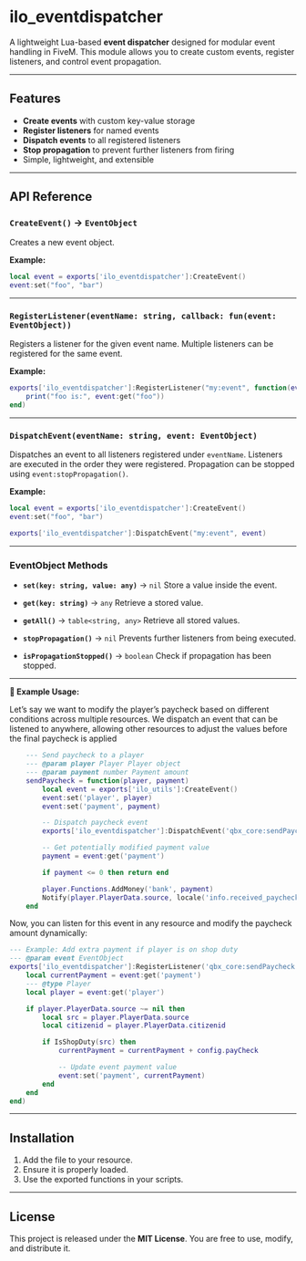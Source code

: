 # ilo_eventdispatcher

A lightweight Lua-based **event dispatcher** designed for modular event handling in FiveM. This module allows you to create custom events, register listeners, and control event propagation.

---

## Features

* **Create events** with custom key-value storage
* **Register listeners** for named events
* **Dispatch events** to all registered listeners
* **Stop propagation** to prevent further listeners from firing
* Simple, lightweight, and extensible

---

## API Reference

### `CreateEvent()` → `EventObject`

Creates a new event object.

**Example:**

```lua
local event = exports['ilo_eventdispatcher']:CreateEvent()
event:set("foo", "bar")
```

---

### `RegisterListener(eventName: string, callback: fun(event: EventObject))`

Registers a listener for the given event name. Multiple listeners can be registered for the same event.

**Example:**

```lua
exports['ilo_eventdispatcher']:RegisterListener("my:event", function(event)
    print("foo is:", event:get("foo"))
end)
```

---

### `DispatchEvent(eventName: string, event: EventObject)`

Dispatches an event to all listeners registered under `eventName`. Listeners are executed in the order they were registered. Propagation can be stopped using `event:stopPropagation()`.

**Example:**

```lua
local event = exports['ilo_eventdispatcher']:CreateEvent()
event:set("foo", "bar")

exports['ilo_eventdispatcher']:DispatchEvent("my:event", event)
```

---

### EventObject Methods

* **`set(key: string, value: any)`** → `nil`
  Store a value inside the event.

* **`get(key: string)`** → `any`
  Retrieve a stored value.

* **`getAll()`** → `table<string, any>`
  Retrieve all stored values.

* **`stopPropagation()`** → `nil`
  Prevents further listeners from being executed.

* **`isPropagationStopped()`** → `boolean`
  Check if propagation has been stopped.

---

**📌 Example Usage:**

Let’s say we want to modify the player’s paycheck based on different conditions across multiple resources.
We dispatch an event that can be listened to anywhere, allowing other resources to adjust the values before the final paycheck is applied
```lua
    --- Send paycheck to a player
    --- @param player Player Player object
    --- @param payment number Payment amount
    sendPaycheck = function(player, payment)
        local event = exports['ilo_utils']:CreateEvent()
        event:set('player', player)
        event:set('payment', payment)

        -- Dispatch paycheck event
        exports['ilo_eventdispatcher']:DispatchEvent('qbx_core:sendPaycheck', event)

        -- Get potentially modified payment value
        payment = event:get('payment')

        if payment <= 0 then return end

        player.Functions.AddMoney('bank', payment)
        Notify(player.PlayerData.source, locale('info.received_paycheck', payment))
    end
```
Now, you can listen for this event in any resource and modify the paycheck amount dynamically:
```lua
--- Example: Add extra payment if player is on shop duty
--- @param event EventObject
exports['ilo_eventdispatcher']:RegisterListener('qbx_core:sendPaycheck', function(event)
    local currentPayment = event:get('payment')
    --- @type Player
    local player = event:get('player')

    if player.PlayerData.source ~= nil then
        local src = player.PlayerData.source
        local citizenid = player.PlayerData.citizenid

        if IsShopDuty(src) then
            currentPayment = currentPayment + config.payCheck

            -- Update event payment value
            event:set('payment', currentPayment)
        end
    end
end)
```

---

## Installation

1. Add the file to your resource.
2. Ensure it is properly loaded.
3. Use the exported functions in your scripts.

---

## License

This project is released under the **MIT License**. You are free to use, modify, and distribute it.
